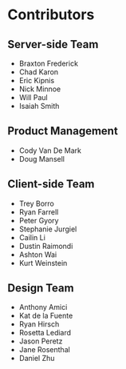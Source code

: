Contributors
===

## Server-side Team

* Braxton Frederick
* Chad Karon
* Eric Kipnis
* Nick Minnoe
* Will Paul
* Isaiah Smith

## Product Management

* Cody Van De Mark
* Doug Mansell

## Client-side Team

* Trey Borro
* Ryan Farrell
* Peter Gyory
* Stephanie Jurgiel
* Cailin Li
* Dustin Raimondi
* Ashton Wai
* Kurt Weinstein

## Design Team

* Anthony Amici
* Kat de la Fuente
* Ryan Hirsch
* Rosetta Lediard
* Jason Peretz
* Jane Rosenthal
* Daniel Zhu


